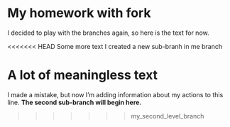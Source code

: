 # My homework with fork
I decided to play with the branches again, so here is the text for now.

<<<<<<< HEAD
Some more text
I created a new sub-branh in me branch

A lot of meaningless text
=======
I made a mistake, but now I’m adding information about my actions to this line. **The second sub-branch will begin here.**
>>>>>>> my_second_level_branch
